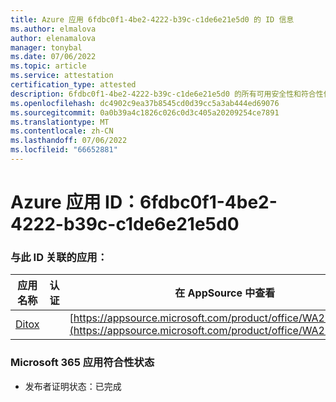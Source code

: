 ```yaml
---
title: Azure 应用 6fdbc0f1-4be2-4222-b39c-c1de6e21e5d0 的 ID 信息
ms.author: elmalova
author: elenamalova
manager: tonybal
ms.date: 07/06/2022
ms.topic: article
ms.service: attestation
certification_type: attested
description: 6fdbc0f1-4be2-4222-b39c-c1de6e21e5d0 的所有可用安全性和符合性信息。
ms.openlocfilehash: dc4902c9ea37b8545cd0d39cc5a3ab444ed69076
ms.sourcegitcommit: 0a0b39a4c1826c026c0d3c405a20209254ce7891
ms.translationtype: MT
ms.contentlocale: zh-CN
ms.lasthandoff: 07/06/2022
ms.locfileid: "66652881"
---
```

# <a name="azure-app-id-6fdbc0f1-4be2-4222-b39c-c1de6e21e5d0"></a>Azure 应用 ID：6fdbc0f1-4be2-4222-b39c-c1de6e21e5d0


### <a name="apps-associated-with-this-id"></a>与此 ID 关联的应用：
| **应用名称** | **认证** | **在 AppSource 中查看** |
|--------------|---------------|-----------------------|
| [Ditox](../forward/WA200004193.md) |  | [https://appsource.microsoft.com/product/office/WA200004193](https://appsource.microsoft.com/product/office/WA200004193) |

### <a name="microsoft-365-app-compliance-status"></a>Microsoft 365 应用符合性状态
- 发布者证明状态：已完成
